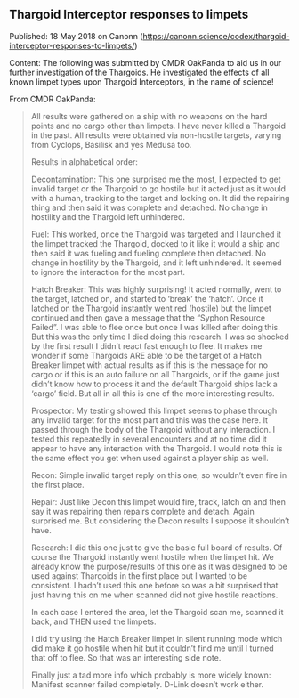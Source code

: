 ## Thargoid Interceptor responses to limpets

Published: 18 May 2018 on Canonn (https://canonn.science/codex/thargoid-interceptor-responses-to-limpets/)

Content: The following was submitted by CMDR OakPanda to aid us in our further investigation of the Thargoids. He investigated the effects of all known limpet types upon Thargoid Interceptors, in the name of science!

From CMDR OakPanda:

> 
> All results were gathered on a ship with no weapons on the hard points and no cargo other than limpets. I have never killed a Thargoid in the past. All results were obtained via non-hostile targets, varying from Cyclops, Basilisk and yes Medusa too.
> 
> 
> Results in alphabetical order:
> 
> 
> Decontamination: This one surprised me the most, I expected to get invalid target or the Thargoid to go hostile but it acted just as it would with a human, tracking to the target and locking on. It did the repairing thing and then said it was complete and detached. No change in hostility and the Thargoid left unhindered.
> 
> 
> Fuel: This worked, once the Thargoid was targeted and I launched it the limpet tracked the Thargoid, docked to it like it would a ship and then said it was fueling and fueling complete then detached. No change in hostility by the Thargoid, and it left unhindered. It seemed to ignore the interaction for the most part.
> 
> 
> Hatch Breaker: This was highly surprising! It acted normally, went to the target, latched on, and started to ‘break’ the ‘hatch’. Once it latched on the Thargoid instantly went red (hostile) but the limpet continued and then gave a message that the “Syphon Resource Failed”. I was able to flee once but once I was killed after doing this. But this was the only time I died doing this research. I was so shocked by the first result I didn’t react fast enough to flee. It makes me wonder if some Thargoids ARE able to be the target of a Hatch Breaker limpet with actual results as if this is the message for no cargo or if this is an auto failure on all Thargoids, or if the game just didn’t know how to process it and the default Thargoid ships lack a ‘cargo’ field. But all in all this is one of the more interesting results.
> 
> 
> Prospector: My testing showed this limpet seems to phase through any invalid target for the most part and this was the case here. It passed through the body of the Thargoid without any interaction. I tested this repeatedly in several encounters and at no time did it appear to have any interaction with the Thargoid. I would note this is the same effect you get when used against a player ship as well.
> 
> 
> Recon: Simple invalid target reply on this one, so wouldn’t even fire in the first place.
> 
> 
> Repair: Just like Decon this limpet would fire, track, latch on and then say it was repairing then repairs complete and detach. Again surprised me. But considering the Decon results I suppose it shouldn’t have.
> 
> 
> Research: I did this one just to give the basic full board of results. Of course the Thargoid instantly went hostile when the limpet hit. We already know the purpose/results of this one as it was designed to be used against Thargoids in the first place but I wanted to be consistent. I hadn’t used this one before so was a bit surprised that just having this on me when scanned did not give hostile reactions.
> 
> 
> In each case I entered the area, let the Thargoid scan me, scanned it back, and THEN used the limpets.
> 
> 
> I did try using the Hatch Breaker limpet in silent running mode which did make it go hostile when hit but it couldn’t find me until I turned that off to flee. So that was an interesting side note.
> 
> 
> Finally just a tad more info which probably is more widely known: Manifest scanner failed completely. D-Link doesn’t work either.